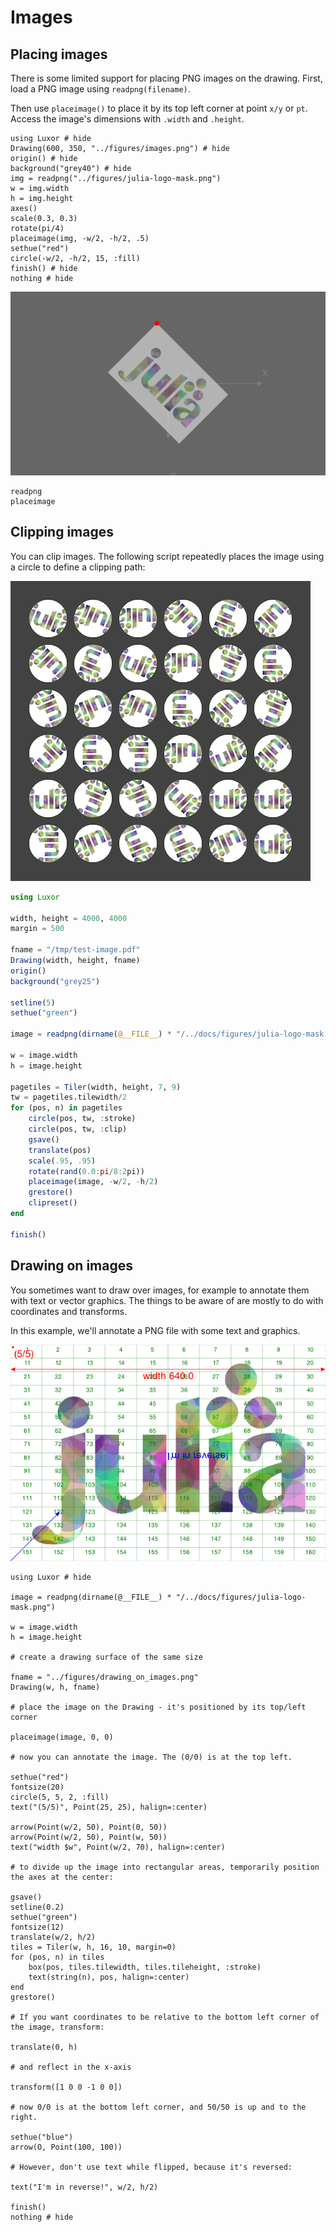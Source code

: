 # Images

## Placing images

There is some limited support for placing PNG images on the drawing. First, load a PNG image using `readpng(filename)`.

Then use `placeimage()` to place it by its top left corner at point `x/y` or `pt`. Access the image's dimensions with `.width` and `.height`.

```@example
using Luxor # hide
Drawing(600, 350, "../figures/images.png") # hide
origin() # hide
background("grey40") # hide
img = readpng("../figures/julia-logo-mask.png")
w = img.width
h = img.height
axes()
scale(0.3, 0.3)
rotate(pi/4)
placeimage(img, -w/2, -h/2, .5)
sethue("red")
circle(-w/2, -h/2, 15, :fill)
finish() # hide
nothing # hide
```
!["Images"](figures/images.png)

```@docs
readpng
placeimage
```

## Clipping images

You can clip images. The following script repeatedly places the image using a circle to define a clipping path:

!["Images"](figures/test-image.png)

```julia
using Luxor

width, height = 4000, 4000
margin = 500

fname = "/tmp/test-image.pdf"
Drawing(width, height, fname)
origin()
background("grey25")

setline(5)
sethue("green")

image = readpng(dirname(@__FILE__) * "/../docs/figures/julia-logo-mask.png")

w = image.width
h = image.height

pagetiles = Tiler(width, height, 7, 9)
tw = pagetiles.tilewidth/2
for (pos, n) in pagetiles
    circle(pos, tw, :stroke)
    circle(pos, tw, :clip)
    gsave()
    translate(pos)
    scale(.95, .95)
    rotate(rand(0.0:pi/8:2pi))
    placeimage(image, -w/2, -h/2)
    grestore()
    clipreset()
end

finish()
```

## Drawing on images

You sometimes want to draw over images, for example to annotate them with text or vector graphics. The things to be aware of are mostly to do with coordinates and transforms.

In this example, we'll annotate a PNG file with some text and graphics.

!["Drawing on images"](figures/drawing_on_images.png)

```@example
using Luxor # hide

image = readpng(dirname(@__FILE__) * "/../docs/figures/julia-logo-mask.png")

w = image.width
h = image.height

# create a drawing surface of the same size

fname = "../figures/drawing_on_images.png"
Drawing(w, h, fname)

# place the image on the Drawing - it's positioned by its top/left corner

placeimage(image, 0, 0)

# now you can annotate the image. The (0/0) is at the top left.

sethue("red")
fontsize(20)
circle(5, 5, 2, :fill)
text("(5/5)", Point(25, 25), halign=:center)

arrow(Point(w/2, 50), Point(0, 50))
arrow(Point(w/2, 50), Point(w, 50))
text("width $w", Point(w/2, 70), halign=:center)

# to divide up the image into rectangular areas, temporarily position the axes at the center:

gsave()
setline(0.2)
sethue("green")
fontsize(12)
translate(w/2, h/2)
tiles = Tiler(w, h, 16, 10, margin=0)
for (pos, n) in tiles
    box(pos, tiles.tilewidth, tiles.tileheight, :stroke)
    text(string(n), pos, halign=:center)
end
grestore()

# If you want coordinates to be relative to the bottom left corner of the image, transform:

translate(0, h)

# and reflect in the x-axis

transform([1 0 0 -1 0 0])

# now 0/0 is at the bottom left corner, and 50/50 is up and to the right.

sethue("blue")
arrow(O, Point(100, 100))

# However, don't use text while flipped, because it's reversed:

text("I'm in reverse!", w/2, h/2)

finish()
nothing # hide
```

